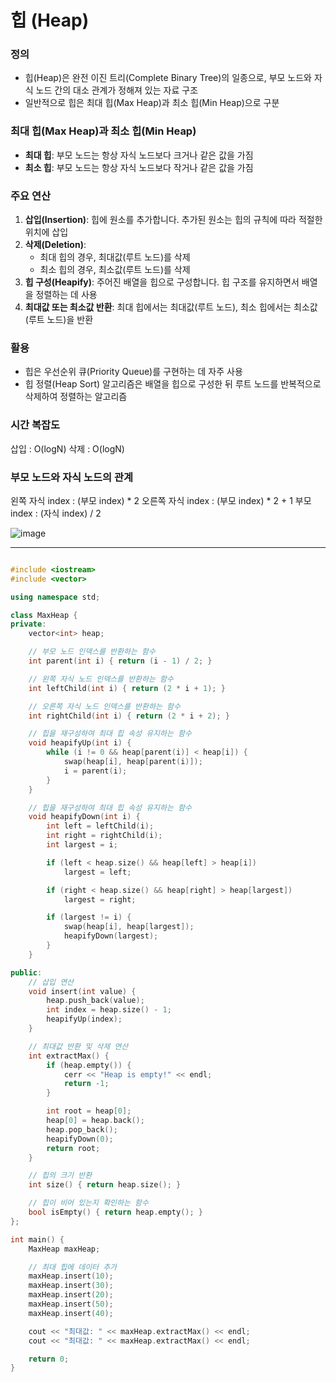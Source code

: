 # 힙 (Heap)

### 정의
- 힙(Heap)은 완전 이진 트리(Complete Binary Tree)의 일종으로, 부모 노드와 자식 노드 간의 대소 관계가 정해져 있는 자료 구조
- 일반적으로 힙은 최대 힙(Max Heap)과 최소 힙(Min Heap)으로 구분



### 최대 힙(Max Heap)과 최소 힙(Min Heap)
- **최대 힙**: 부모 노드는 항상 자식 노드보다 크거나 같은 값을 가짐
- **최소 힙**: 부모 노드는 항상 자식 노드보다 작거나 같은 값을 가짐



### 주요 연산
1. **삽입(Insertion)**: 힙에 원소를 추가합니다. 추가된 원소는 힙의 규칙에 따라 적절한 위치에 삽입
2. **삭제(Deletion)**:
    - 최대 힙의 경우, 최대값(루트 노드)를 삭제
    - 최소 힙의 경우, 최소값(루트 노드)를 삭제
3. **힙 구성(Heapify)**: 주어진 배열을 힙으로 구성합니다. 힙 구조를 유지하면서 배열을 정렬하는 데 사용
4. **최대값 또는 최소값 반환**: 최대 힙에서는 최대값(루트 노드), 최소 힙에서는 최소값(루트 노드)을 반환



### 활용
- 힙은 우선순위 큐(Priority Queue)를 구현하는 데 자주 사용
- 힙 정렬(Heap Sort) 알고리즘은 배열을 힙으로 구성한 뒤 루트 노드를 반복적으로 삭제하여 정렬하는 알고리즘



### 시간 복잡도
삽입 : O(logN)
삭제 : O(logN)


### 부모 노드와 자식 노드의 관계

왼쪽 자식 index : (부모 index) * 2
오른쪽 자식 index : (부모 index) * 2 + 1
부모 index : (자식 index) / 2


![image](https://github.com/yeoseojeong/cpp-study/assets/121150215/47db9c8c-5ee8-4b68-b2c6-9aebfe8f2345)

---

```C++

#include <iostream>
#include <vector>

using namespace std;

class MaxHeap {
private:
    vector<int> heap;

    // 부모 노드 인덱스를 반환하는 함수
    int parent(int i) { return (i - 1) / 2; }

    // 왼쪽 자식 노드 인덱스를 반환하는 함수
    int leftChild(int i) { return (2 * i + 1); }

    // 오른쪽 자식 노드 인덱스를 반환하는 함수
    int rightChild(int i) { return (2 * i + 2); }

    // 힙을 재구성하여 최대 힙 속성 유지하는 함수
    void heapifyUp(int i) {
        while (i != 0 && heap[parent(i)] < heap[i]) {
            swap(heap[i], heap[parent(i)]);
            i = parent(i);
        }
    }

    // 힙을 재구성하여 최대 힙 속성 유지하는 함수
    void heapifyDown(int i) {
        int left = leftChild(i);
        int right = rightChild(i);
        int largest = i;

        if (left < heap.size() && heap[left] > heap[i])
            largest = left;

        if (right < heap.size() && heap[right] > heap[largest])
            largest = right;

        if (largest != i) {
            swap(heap[i], heap[largest]);
            heapifyDown(largest);
        }
    }

public:
    // 삽입 연산
    void insert(int value) {
        heap.push_back(value);
        int index = heap.size() - 1;
        heapifyUp(index);
    }

    // 최대값 반환 및 삭제 연산
    int extractMax() {
        if (heap.empty()) {
            cerr << "Heap is empty!" << endl;
            return -1;
        }

        int root = heap[0];
        heap[0] = heap.back();
        heap.pop_back();
        heapifyDown(0);
        return root;
    }

    // 힙의 크기 반환
    int size() { return heap.size(); }

    // 힙이 비어 있는지 확인하는 함수
    bool isEmpty() { return heap.empty(); }
};

int main() {
    MaxHeap maxHeap;

    // 최대 힙에 데이터 추가
    maxHeap.insert(10);
    maxHeap.insert(30);
    maxHeap.insert(20);
    maxHeap.insert(50);
    maxHeap.insert(40);

    cout << "최대값: " << maxHeap.extractMax() << endl;
    cout << "최대값: " << maxHeap.extractMax() << endl;

    return 0;
}

```
